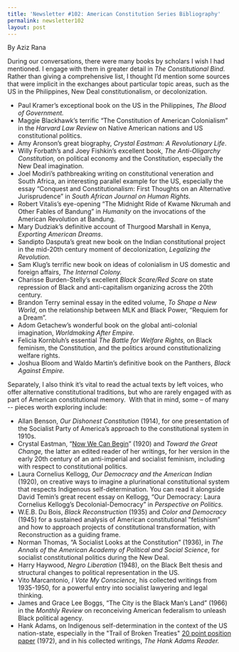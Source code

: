```yaml
---
title: 'Newsletter #102: American Constitution Series Bibliography'
permalink: newsletter102
layout: post
---
```


By Aziz Rana

During our conversations, there were many books by scholars I wish I had mentioned. I engage with them in greater detail in *The Constitutional Bind.* Rather than giving a comprehensive list, I thought I’d mention some sources that were implicit in the exchanges about particular topic areas, such as the US in the Philippines, New Deal constitutionalism, or decolonization. 

* Paul Kramer’s exceptional book on the US in the Philippines, *The Blood of Government.*
* Maggie Blackhawk’s terrific “The Constitution of American Colonialism” in the *Harvard Law Review* on Native American nations and US constitutional politics.
* Amy Aronson’s great biography, *Crystal Eastman: A Revolutionary Life*.
* Willy Forbath’s and Joey Fishkin’s excellent book, *The Anti-Oligarchy Constitution,* on political economy and the Constitution, especially the New Deal imagination.
* Joel Modiri’s pathbreaking writing on constitutional veneration and South Africa, an interesting parallel example for the US, especially the essay “Conquest and Constitutionalism: First Thoughts on an Alternative Jurisprudence” in *South African Journal on Human Rights.*
* Robert Vitalis’s eye-opening “The Midnight Ride of Kwame Nkrumah and Other Fables of Bandung” in *Humanity* on the invocations of the American Revolution at Bandung.
* Mary Dudziak’s definitive account of Thurgood Marshall in Kenya, *Exporting American Dreams*.
* Sandipto Dasputa’s great new book on the Indian constitutional project in the mid-20th century moment of decolonization, *Legalizing the Revolution.*
* Sam Klug’s terrific new book on ideas of colonialism in US domestic and foreign affairs, *The Internal Colony.*
* Charisse Burden-Stelly’s excellent *Black Scare/Red Scare* on state repression of Black and anti-capitalism organizing across the 20th century.
* Brandon Terry seminal essay in the edited volume, *To Shape a New World*, on the relationship between MLK and Black Power, “Requiem for a Dream”.
* Adom Getachew’s wonderful book on the global anti-colonial imagination, *Worldmaking After Empire.*
* Felicia Kornbluh’s essential *The Battle for Welfare Rights,* on Black feminism, the Constitution, and the politics around constitutionalizing welfare rights.
* Joshua Bloom and Waldo Martin’s definitive book on the Panthers, *Black Against Empire.*

Separately, I also think it’s vital to read the actual texts by left voices, who offer alternative constitutional traditions, but who are rarely engaged with as part of American constitutional memory.  With that in mind, some – of many -- pieces worth exploring include:

* Allan Benson, *Our Dishonest Constitution* (1914), for one presentation of the Socialist Party of America’s approach to the constitutional system in 1910s.
* Crystal Eastman, “[Now We Can Begin](https://awpc.cattcenter.iastate.edu/2017/03/09/now-we-can-begin-1920/)” (1920) and *Toward the Great Change,* the latter an edited reader of her writings, for her version in the early 20th century of an anti-imperial and socialist feminism, including with respect to constitutional politics.
* Laura Cornelius Kellogg, *Our Democracy and the American Indian* (1920), on creative ways to imagine a plurinational constitutional system that respects Indigenous self-determination. You can read it alongside David Temin’s great recent essay on Kellogg, “Our Democracy: Laura Cornelius Kellogg’s Decolonial-Democracy” in *Perspective on Politics.*
* W\.E.B. Du Bois, *Black Reconstruction* (1935) and *Color and Democracy* (1945) for a sustained analysis of American constitutional "fetishism” and how to approach projects of constitutional transformation, with Reconstruction as a guiding frame.
* Norman Thomas, “A Socialist Looks at the Constitution” (1936), in *The Annals of the American Academy of Political and Social Science*, for socialist constitutional politics during the New Deal.
* Harry Haywood, *Negro Liberation* (1948), on the Black Belt thesis and structural changes to political representation in the US.
* Vito Marcantonio, *I Vote My Conscience,* his collected writings from 1935-1950, for a powerful entry into socialist lawyering and legal thinking.
* James and Grace Lee Boggs, “The City is the Black Man’s Land” (1966) in the *Monthly Review* on reconceiving American federalism to unleash Black political agency.
* Hank Adams, on Indigenous self-determination in the context of the US nation-state, especially in the "Trail of Broken Treaties" [20 point position paper](https://www.usu.edu/mountainwest/files/bennion-workshop/trail-of-broken-treaties-20-point-position-paper-1972.pdf) (1972), and in his collected writings, *The Hank Adams Reader.*
